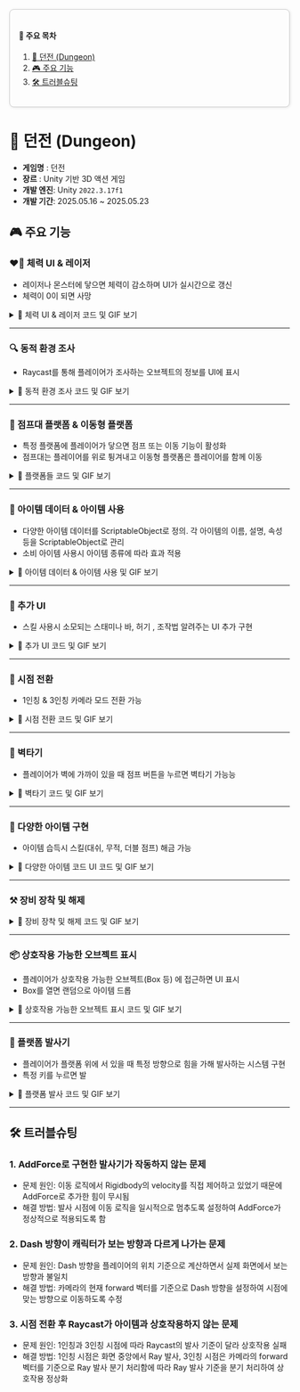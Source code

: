 <div align="left" style="border: 1px solid #ccc; border-radius: 8px; padding: 16px; background-color: #fdfdfd; box-shadow: 1px 1px 5px rgba(0,0,0,0.1)">

<h4>📑 주요 목차</h4>

<ol>
  <li><a href="#-던전-dungeon">🏰 던전 (Dungeon)</a></li>
  <li><a href="#-주요-기능">🎮 주요 기능</a></li>
  <li><a href="#️-트러블슈팅">🛠️ 트러블슈팅</a></li>
</ol>

</div>
    
# 🏰 던전 (Dungeon)

- **게임명** : 던전
- **장르** : Unity 기반 3D 액션 게임
- **개발 엔진**: Unity `2022.3.17f1`
- **개발 기간**: 2025.05.16 ~ 2025.05.23

## 🎮 주요 기능

### ❤️‍🔥 체력 UI & 레이저
 - 레이저나 몬스터에 닿으면 체력이 감소하며 UI가 실시간으로 갱신
 - 체력이 0이 되면 사망
<details>
<summary>🔽 체력 UI & 레이저 코드 및 GIF 보기</summary>
<div align="center">
<img src="https://github.com/user-attachments/assets/9c01e4b7-c53d-4363-b287-ddf675a8d31e" alt="체력 UI 변화 및 레이저" width="600"/>
</div>

  ### 1️⃣ 사망 및 데미지 처리

  ```csharp
public void Die()
{
    Debug.Log("Die");
}

public void TakePhysicalDamage(int damage)
{
    // 무적 상태일시 무시
    if (isInvincible)
    {
        return;
    }
    health.Substact(damage);
    onTakeDamage?.Invoke();
}
```
---
### 2️⃣ 피격시 화면 플래
```csharp
 private void Start()
 {
     CharcterManager.Instance.player.condition.onTakeDamage += Flash;
 }

 // 피격시 호출되어 화면에 빨간색 보이게하는 함수
 public void Flash()
 {
     if(coroutine != null)
     {
         StopCoroutine(coroutine);
     }
     image.enabled = true;
     image.color = new Color(1f, 100f / 255f, 100f / 255f);
     coroutine = StartCoroutine(FadeAway());
 }
```
---
### 3️⃣ 레이저 충돌 체크 및 데미지 적용
```csharp
 private void Update()
{
    RaycastHit hit;
    bool isHit = false;
    if (Physics.Raycast(transform.position, transform.right, out hit, 10f))
    {
        if (hit.collider.CompareTag("Player"))
        {
            isHit = true;
            if (!isAttack)
            {
                isAttack = true;
                CharcterManager.Instance.player.condition.TakePhysicalDamage(1);
            }
            _laserLight.SetActive(true);
        }
    }
    if(!isHit) // 플레이어가 레이저에서 벗어난 상태
    {
        isAttack = false;
        _laserLight.SetActive(false);
    }
    Debug.DrawRay(transform.position, transform.right * 10f);
}
```

</details>

---

### 🔍 동적 환경 조사
 - Raycast를 통해 플레이어가 조사하는 오브젝트의 정보를 UI에 표시
<details>
<summary> 🔽 동적 환경 조사 코드 및 GIF 보기 </summary>
<div align="center">
<img src="https://github.com/user-attachments/assets/2af629e1-7d63-4f76-8140-fffb1a21a281" alt="상호작용" width="600"/>
</div>
  
### 1️⃣ 상호작용 시스템을 위한 인터페이스 정의
  
  ```csharp
public interface IInteractable
{
    public string GetInteractPrompt();
    public void OnInteract();
}
```
  ---
  ### 2️⃣ 카메라 기반 동적 환경 조사 & UI 프롬프트 출력

  ```csharp
private void Update()
{
    if (Time.time - lastCheckTime > checkRate)
    {
        lastCheckTime = Time.time;

        Ray ray;
        if (CharcterManager.Instance.player.controller.isFirstPerson)
        {
            camera = CharcterManager.Instance.player.controller.firstPerson;
            ray = camera.ScreenPointToRay(new Vector3(Screen.width / 2, Screen.height / 2));
        }
        else
        {
            camera = CharcterManager.Instance.player.controller.thirdPerson;
            ray = new Ray(_thirdPersonTransform.position, camera.transform.forward);
        }

        RaycastHit hit;
        if (Physics.Raycast(ray, out hit, maxCheckDistance, layerMask))
        {
            if (hit.collider.gameObject != curInteractGameObject)
            {
                curInteractGameObject = hit.collider.gameObject;
                curInteractable = hit.collider.GetComponent<IInteractable>();
                SetPromptText();
            }
        }
        else
        {
            curInteractGameObject = null;
            curInteractable = null;
            UIManager.Instance.ClosePrompt();
        }
    }
}

private void SetPromptText()
{
    if (curInteractable != null)
    {
        UIManager.Instance.OpenPrompt(curInteractable.GetInteractPrompt());
    }
}
```
</details>

---

###  🎈 점프대 플랫폼 & 이동형 플랫폼
 - 특정 플랫폼에 플레이어가 닿으면 점프 또는 이동 기능이 활성화
 - 점프대는 플레이어를 위로 튕겨내고 이동형 플랫폼은 플레이어를 함께 이동
<details>
<summary>🔽  플랫폼들  코드 및 GIF 보기</summary>
  
  ### 1️⃣ 점프 패드
<div align="center">
<img src="https://github.com/user-attachments/assets/8ab0884c-1980-4a84-a8db-92d388fb25a6" alt="점프대" width="600"/>
</div>

  ```csharp
private void OnCollisionEnter(Collision collision)
{
    if (collision.gameObject.CompareTag("Player"))
        _rb.AddForce(Vector3.up * jumpForce, ForceMode.Impulse);
}
```
---
### 2️⃣ 이동형 플랫폼
<div align="center">
<img src="https://github.com/user-attachments/assets/2d91617d-e915-415a-bd2d-3299be911d18" alt="이동형 발판" width="600"/>
</div>

```csharp
private void Update()
 {
     if (!isActive) return; 

   // 오른쪽 방향으로 이동
   transform.position += Vector3.right * _speed * Time.deltaTime;
    // 지정된 거리만큼 이동하면 방향 거꾸로 지정
    if (Vector3.Distance(startPos, transform.position) >= _moveDistance)
    {
       _speed *= -1;
   }

 }

 void LateUpdate()
 {
     if (!isActive) return;

     Vector3 distance = transform.position - preivousPos;
     preivousPos = transform.position;

     // 플레이어도 이동
     CharcterManager.Instance.player.transform.position += distance;
 }
 private void OnCollisionEnter(Collision collision)
 {
     if (collision.collider.CompareTag("Player"))
     {
         isActive = true;
     }
 }

 private void OnCollisionExit(Collision collision)
 {
     if (collision.collider.CompareTag("Player"))
     {
         isActive = false;
     }
 }
```

</details>

---

### 🛒 아이템 데이터 & 아이템 사용
 - 다양한 아이템 데이터를 ScriptableObject로 정의. 각 아이템의 이름, 설명, 속성 등을 ScriptableObject로 관리
 - 소비 아이템 사용시 아이템 종류에 따라 효과 적용
<details>
<summary>🔽 아이템 데이터 & 아이템 사용 및 GIF 보기</summary>
<div align="center">
<img src="https://github.com/user-attachments/assets/e146b79a-e591-434e-a076-e09bdfea84e3" alt="아이템 사용" width="600"/>
</div>

  ### 1️⃣ 아이템 데이터(ScriptableObject)
  
  ```csharp
public enum ItemType
{
    Equipable,
    Consumable,
    Resource,
    Box
}
public enum ConsumableType
{
    Health,
    Hunger,
    Invincible,
    Dash,
    DoubleJump,
}
[Serializable]
public class ItemDataConsumable
{
    public ConsumableType type;
    public float value;
}

[CreateAssetMenu(fileName = "Item", menuName = "NewItem")]
public class ItemData : ScriptableObject
{
    [Header("Info")]
    public string displayName;
    public string description;
    public ItemType type;
    public Sprite Icon;
    public GameObject dropPrefab;

    [Header("Stacking")]
    public bool canStack;
    public int maxStackAmount;

    [Header("ConumableType")]
    public ItemDataConsumable[] consumables;

    [Header("Equip")]
    public GameObject equipPrefab;
}
```
---

### 2️⃣ 아이템 사용
```csharp
 public void OnUseButton()
 {
     if (selectedItem.type != ItemType.Consumable && selectedItem.type != ItemType.Box) return;
     
     foreach (var effect in selectedItem.consumables)
     {
         switch (effect.type)
         {
             case ConsumableType.Health: condition.Heal(effect.value); break;
             case ConsumableType.Hunger: condition.Eat(effect.value); break;
             case ConsumableType.Invincible:
                 SkillManager.Instance.UnLockSkill(SkillType.Invincible);
                 break;
             case ConsumableType.Dash:
                 SkillManager.Instance.UnLockSkill(SkillType.Dash);
                 break;
             case ConsumableType.DoubleJump:
                 SkillManager.Instance.UnLockSkill(SkillType.DoubleJump);
                 break;
         }
     }
     RemoveSelectedItem();
 }

```
</details>

---

### 🎨 추가 UI
 - 스킬 사용시 소모되는 스태미나 바, 허기 , 조작법 알려주는 UI 추가 구현
<details>
<summary> 🔽  추가 UI 코드 및 GIF 보기</summary>
<div align="center">
<img src="https://github.com/user-attachments/assets/731258b7-0e6e-484c-8fb9-c8afdf80f3a8" alt="추가 UI" width="600"/>
</div>

  ### 1️⃣ 스태미나 바

  ```csharp
Condition stamina { get { return uiCondition.stamina; } }
private void Update()
{
    stamina.Add(stamina.passiveValue * Time.deltaTime);
}

public bool UseStamina(float amount)
{
    if(stamina.curValue - amount < 0f)
    {
        return false;
    }
    stamina.Substact(amount);
    return true;
}
```
---

### 2️⃣ 허기 바
```csharp
Condition hunger { get { return uiCondition.hunger; } }
private void Update()
{
    if (!isInvincible)
    {
        hunger.Substact(hunger.passiveValue * Time.deltaTime);

        if (hunger.curValue == 0f) 
        {
            health.Substact(noHungerHealthDecay * Time.deltaTime);
        }
    }
}

public void Eat(float count)
{
    hunger.Add(count);
}
```

### 3️⃣ 조작법 알려주는 UI
```csharp
 public GameObject informationWindow;
 private void Start()
 {
     var controller = CharcterManager.Instance.player.controller ?? CharcterManager.Instance.player.GetComponent<PlayerController>();
     controller.OnInformation += Toggle;
     informationWindow.SetActive(false);
 }

 public void Toggle()
 {
     UIManager.Instance.Toggle(informationWindow);
 }
```

</details>

---

### 🔄 시점 전환
 - 1인칭 & 3인칭 카메라 모드 전환 가능
<details>
<summary>🔽  시점 전환 코드 및 GIF 보기</summary>
<div align="center">
<img src="https://github.com/user-attachments/assets/c8b400e7-b76c-4715-a3fe-28acdb751372" alt="3인칭 시점" width="600"/>
</div>

  ### 1️⃣ 시점 전환 입력 처리

  ```csharp
public void onSwitchCamera(InputAction.CallbackContext context)
{
    if (context.phase == InputActionPhase.Started)
    {
        isFirstPerson = !isFirstPerson;
        if (isFirstPerson)
        {
            firstPerson.gameObject.SetActive(true);
            thirdPerson.gameObject.SetActive(false);
        }
        else
        {
            thirdPerson.gameObject.SetActive(true);
            firstPerson.gameObject.SetActive(false);
        }
    }
}
```
---

### 2️⃣ 상호작용 시 시점에 따른 Ray 처리
```csharp
Ray ray;

if (CharcterManager.Instance.player.controller.isFirstPerson)
{
    camera = CharcterManager.Instance.player.controller.firstPerson;
    ray = camera.ScreenPointToRay(new Vector3(Screen.width / 2, Screen.height / 2));
    _rayText.text = "1인칭 시점";
}
else
{
    camera = CharcterManager.Instance.player.controller.thirdPerson;
    ray = new Ray(_thirdPersonTransform.position, camera.transform.forward);
    _rayText.text = "3인칭 시점";
}
```
</details>

---

### 🧗 벽타기
 - 플레이어가 벽에 가까이 있을 때 점프 버튼을 누르면 벽타기 가능능
<details>
<summary> 🔽  벽타기 코드 및 GIF 보기</summary>
<div align="center">
<img src="https://github.com/user-attachments/assets/1aefe1be-4c20-4b39-bd18-91aa3949188a" alt="벽타기" width="600"/>
</div>

  ### 1️⃣ 벽인지 체크(Raycast)

  ```csharp
 private bool CheckWall()
 {
     Ray ray = new Ray(transform.position, transform.forward);
     _wallCheck = Physics.Raycast(ray, _climbCheckDistance, wallLayer);
     if (_wallCheck) return true;
     return false;
 }
```
---

### 2️⃣ 점프 입력시 벽 타기 조건 추
```csharp
public void OnJump(InputAction.CallbackContext context)
{
    if (context.phase != InputActionPhase.Started) return;

    if(IsGrounded()) // 점프
    {
         _rb.AddForce(Vector2.up * _jumpPower, ForceMode.Impulse);
    }
    else if(CheckWall() && !IsGrounded()) // 벽타기
    {
        _rb.AddForce(Vector3.up * _jumpPower * 5f, ForceMode.Impulse);
    }
}
```

</details>

---

### 🧾 다양한 아이템 구현
 - 아이템 습득시 스킬(대쉬, 무적, 더블 점프) 해금 가능 
<details>
<summary> 🔽  다양한 아이템 코드 UI 코드 및 GIF 보기</summary>

  ### 1️⃣ 대쉬
  
<div align="center">
<img src="https://github.com/user-attachments/assets/85dadb98-b52a-4151-8564-de1fa466dac4" alt="대쉬" width="600"/>
</div>

  ```csharp
public void OnDash(InputAction.CallbackContext context)
{
    if (context.phase == InputActionPhase.Started)
    {
        if (SkillManager.Instance.CheckUnLockSkill(SkillType.Dash) && !isDash)
        {
            SkillManager.Instance.TriggerCooldown(SkillType.Dash);
            condition.Dash(20f);
            StartCoroutine(Dash(_dashPower));
        }
    }
}

private IEnumerator Dash(float dashPower)
{
    isDash = true;
    Camera cam = CharcterManager.Instance.player.controller.isFirstPerson ? CharcterManager.Instance.player.controller.firstPerson : CharcterManager.Instance.player.controller.thirdPerson;
    Vector3 dir = cam.transform.forward;
    dir.y = 0f; // 수평이동만 하기위해 y를 0으로 설정
    dir.Normalize();
    _rb.AddForce(dir * dashPower, ForceMode.Impulse);
    CharcterManager.Instance.player.controller.canMove = false;
    Invoke(nameof(CharcterManager.Instance.player.controller.EnableMove), 0.5f);
    yield return new WaitForSeconds(SkillManager.Instance.GetCoolTime(SkillType.Dash));

    isDash = false;
}
```
---

### 2️⃣ 더블 점프

<div align="center">
<img src="https://github.com/user-attachments/assets/d432f08e-c4b6-40ce-9b9d-ddbc43027e34" alt="더블 점프" width="600"/>
</div>

```csharp
public void OnDoubleJump(InputAction.CallbackContext context)
{
    if (context.phase == InputActionPhase.Started)
    {
        if (IsGrounded() && !isDoubleJump)
        {
            jumpCount = 0;
            isDoubleJump = true;
            SkillManager.Instance.TriggerCooldown(SkillType.DoubleJump);
            condition.DoubleJump(10f);
        }
        if (SkillManager.Instance.CheckUnLockSkill(SkillType.DoubleJump) && jumpCount < maxJumpCount && isDoubleJump)
        {
            jumpCount++;
            _rb.velocity = new Vector2(_rb.velocity.x, 0f); 
            _rb.AddForce(Vector2.up * _jumpPower, ForceMode.Impulse);
            if(jumpCount == maxJumpCount) isDoubleJump = false;
        }
    }
}
```

### 3️⃣ 무적

<div align="center">
<img src="https://github.com/user-attachments/assets/a6f7c478-e6fd-410f-bb6a-9e73c97a5dcd" alt="무적" width="600"/>
</div>

```csharp
// PlayerCondition.cs
 private void Update()
 {
     stamina.Add(stamina.passiveValue * Time.deltaTime);
     if (!isInvincible)
     {
         hunger.Substact(hunger.passiveValue * Time.deltaTime);
         

         if (hunger.curValue == 0f)
         {
             health.Substact(noHungerHealthDecay * Time.deltaTime);
         }

         if (health.curValue == 0f)
         {
             Die();
         }
     }
     // 무적 관련
     else
     {
         invincibleTime -= Time.deltaTime;
         if (invincibleTime <= 0f)
         {
             isInvincible = false;  
         }
     }
 }

// PlayerController.cs
public void OnInvincible(InputAction.CallbackContext context)
{
    if (context.phase == InputActionPhase.Started)
    {
        if (SkillManager.Instance.CheckUnLockSkill(SkillType.Invincible))
        {
            SkillManager.Instance.TriggerCooldown(SkillType.Invincible);
            condition.Invincibility(40f, SkillManager.Instance.GetCoolTime(SkillType.Invincible));
        }
    }    
}
```

</details>

---

### ⚒️ 장비 장착 및 해제

<details>
<summary> 🔽 장비 장착 및 해제 코드 및 GIF 보기</summary>
<div align="center">
<img src="https://github.com/user-attachments/assets/ff685e21-5b59-4e3b-a850-6455b14d72a9" alt="장비 장착 및 해제" width="600"/>
</div>

  ### 1️⃣ 장비 장착
  
  ```csharp
// 아이템 선택시 상세정보 UI에 표시하게 해주는 함수
public void SelectItem(int index)
{
    if (slots[index].item == null) return;

    selectedItem = slots[index].item;
    selectedItemIndex = index;

    // 텍스트 정보 업데이트
    selectedItemName.text = selectedItem.displayName;
    selectedItemDescription.text = selectedItem.description;

    selectedStatName.text = string.Empty;
    selectedStatValue.text = string.Empty;

    // 소비 아이템 효과 목록 표시
    for (int i = 0; i < selectedItem.consumables.Length; i++)
    {
        selectedStatName.text += selectedItem.consumables[i].type.ToString() + "\n";
        selectedStatValue.text += selectedItem.consumables[i].value.ToString() + "\n";
    }

    // 버튼 상태 설정
    useButton.SetActive(selectedItem.type == ItemType.Consumable);
    equipButton.SetActive(selectedItem.type == ItemType.Equipable && !slots[index].equipped);
    unequipButton.SetActive(selectedItem.type == ItemType.Equipable && slots[index].equipped);
    dropButton.SetActive(true);
}

public void OnEquipButton()
{
    if (slots[curEquipIndex].equipped)
    {
        UnEquip(curEquipIndex);
    }
    slots[selectedItemIndex].equipped = true;
    curEquipIndex = selectedItemIndex;
    CharcterManager.Instance.player.equipment.EquipNew(selectedItem);
    InventoryManager.Instance.UpdateUI();

    SelectItem(selectedItemIndex);
}
```
---

### 2️⃣ 장비 해제
```csharp
 public void OnEquipButton()
{
    if (slots[curEquipIndex].equipped)
    {
        UnEquip(curEquipIndex);
    }
    slots[selectedItemIndex].equipped = true;
    curEquipIndex = selectedItemIndex;
    CharcterManager.Instance.player.equipment.EquipNew(selectedItem);
    InventoryManager.Instance.UpdateUI();

    SelectItem(selectedItemIndex);
}

public void OnUnEquipButton(int index)
{
    UnEquip(index);
}

void UnEquip(int index)
{
    slots[index].equipped = false;
    CharcterManager.Instance.player.equipment.UnEquip();
    InventoryManager.Instance.UpdateUI();

    if (selectedItemIndex == index)
    {
        SelectItem(selectedItemIndex);
    }
}

```

</details>

---

### 📦 상호작용 가능한 오브젝트 표시
 - 플레이어가 상호작용 가능한 오브젝트(Box 등) 에 접근하면 UI 표시
 - Box를 열면 랜덤으로 아이템 드롭
<details>
<summary> 🔽 상호작용 가능한 오브젝트 표시 코드 및 GIF 보기</summary>
<div align="center">
<img src="https://github.com/user-attachments/assets/a92b2485-481c-4d9c-ab90-943d0376506a" alt="상호작용 가능한 오브젝트 표시" width="600"/>
</div>
 
  ### 1️⃣ 상호작용 입력 처리
  
```csharp
public void OnInteractInput(InputAction.CallbackContext context)
{
    if(context.phase == InputActionPhase.Started && curInteractable != null)
    {
        if (curItemObject.type == ItemType.Box)
        {
            int idx = Random.Range(0, items.Length);
            InventoryManager.Instance.ThrowItem(items[idx]);
        }
        curInteractable.OnInteract();
        curInteractGameObject = null;
        curInteractable = null;
        UIManager.Instance.ClosePrompt();
        curItemObject = null;
    }
}
```


</details>

---

### 🚀 플랫폼 발사기
 - 플레이어가 플랫폼 위에 서 있을 때 특정 방향으로 힘을 가해 발사하는 시스템 구현
 - 특정 키를 누르면 발
<details>
<summary> 🔽 플랫폼 발사 코드 및 GIF 보기</summary>
<div align="center">
<img src="https://github.com/user-attachments/assets/8d8fd3ae-0805-46f3-9163-42a914465436" alt="플랫폼 발사기" width="600"/>
</div>
 
  ### 1️⃣ 물리 기반 발사 로직
  
```csharp
private void Shoot()
{
    Vector3 dir =  shootDirection.position - shootPosition.position;
    _rb.AddForce(dir * _shootPower, ForceMode.Impulse);
    CharcterManager.Instance.player.transform.rotation = _orgRotation;
    CharcterManager.Instance.player.controller.canMove = false;
    Invoke(nameof(CharcterManager.Instance.player.controller.EnableMove), 0.5f);
}
```

---
### 2️⃣ 상호작용 입력 처리
```csharp
 public void OnShoot(InputAction.CallbackContext context)
 {
     if (context.phase == InputActionPhase.Started && curInteractable != null)
     {
         if (curInteractable is Shooter shooter)
         {
             curInteractable.OnInteract();
         }
        
     }
 }
```

</details>

---

## 🛠️ 트러블슈팅
### 1. AddForce로 구현한 발사기가 작동하지 않는 문제
- 문제 원인: 이동 로직에서 Rigidbody의 velocity를 직접 제어하고 있었기 때문에 AddForce로 추가한 힘이 무시됨
- 해결 방법: 발사 시점에 이동 로직을 일시적으로 멈추도록 설정하여 AddForce가 정상적으로 적용되도록 함

### 2. Dash 방향이 캐릭터가 보는 방향과 다르게 나가는 문제
- 문제 원인: Dash 방향을 플레이어의 위치 기준으로 계산하면서 실제 화면에서 보는 방향과 불일치
- 해결 방법: 카메라의 현재 forward 벡터를 기준으로 Dash 방향을 설정하여 시점에 맞는 방향으로 이동하도록 수정

### 3. 시점 전환 후 Raycast가 아이템과 상호작용하지 않는 문제
- 문제 원인: 1인칭과 3인칭 시점에 따라 Raycast의 발사 기준이 달라 상호작용 실패
- 해결 방법: 1인칭 시점은 화면 중앙에서 Ray 발사, 3인칭 시점은 카메라의 forward 벡터를 기준으로 Ray 발사 분기 처리함에 따라 Ray 발사 기준을 분기 처리하여 상호작용 정상화

